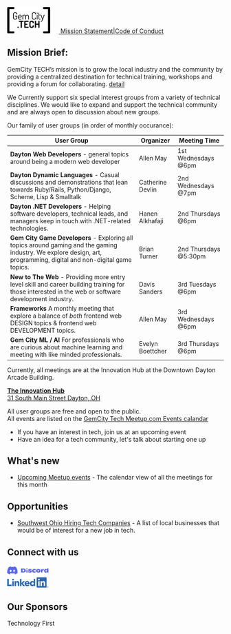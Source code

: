 <div id="menu">
<img src="GCTSquareWhiteForeground.png" alt="GemCity TECH logo" style="width: 100px; margin-right: 20px;" /><a href="./MissionStatement"> Mission Statement</a>|<a href="./CodeOfConduct">Code of Conduct</a>
</div>

## Mission Brief: 
GemCity TECH’s mission is to grow the local industry and the community by providing a centralized destination for technical training, workshops and providing a forum for collaborating.
[detail](./MissionStatement)

We Currently support six special interest groups from a variety of technical disciplines. We would like to expand and support the technical community and are always open to discussion about new groups.

Our family of user groups (in order of monthly occurance):

User Group | Organizer | Meeting Time 
--- | --- | ---
**Dayton Web Developers** - general topics around being a modern web developer | Allen May | 1st Wednesdays @6pm
**Dayton Dynamic Languages** - Casual discussions and demonstrations that lean towards Ruby/Rails, Python/Django, Scheme, Lisp & Smalltalk | Catherine Devlin | 2nd Wednesdays @7pm
**Dayton .NET Developers** - Helping software developers, technical leads, and managers keep in touch with .NET-related technologies. | Hanen Alkhafaji | 2nd Thursdays @6pm
**Gem City Game Developers** - Exploring all topics around gaming and the gaming industry. We explore design, art, programming, digital and non-digital game topics. | Brian Turner | 2nd Thursdays @5:30pm
**New to The Web** - Providing more entry level skill and career building training for those interested in the web or software development industry. | Davis Sanders | 3rd Tuesdays @6pm 
**Frameworks** A monthly meeting that explore a balance of _both_ frontend web DESIGN topics & frontend web DEVELOPMENT topics. | Allen May | 3rd Wednesdays @6pm
**Gem City ML / AI** For professionals who are curious about machine learning and meeting with like minded professionals. | Evelyn Boettcher | 3rd Thursdays @6pm

Currently, all meetings are at the Innovation Hub at the Downtown Dayton Arcade Building.  

[**The Innovation Hub**  
31 South Main Street  Dayton, OH](https://www.google.com/maps/place/31+S+Main+St,+Dayton,+OH+45402/@39.758539,-84.192227,17z/data=!3m1!4b1!4m5!3m4!1s0x88408153e7e708e5:0x14440aead56abdc0!8m2!3d39.758539!4d-84.192227)

All user groups are free and open to the public.  
All events are listed on the [GemCity Tech Meetup.com Events calandar](https://www.meetup.com/gem-city-tech/events/calendar/)
- If you have an interest in tech, join us at an upcoming event  
- Have an idea for a tech community, let's talk about starting one up 

## What's new
  - [Upcoming Meetup events](https://www.meetup.com/gem-city-tech/events/calendar/) - The calendar view of all the meetings for this month

## Opportunities
  - [Southwest Ohio Hiring Tech Companies](https://docs.google.com/document/d/1LrXH8y7deTrxpOxs2pGrwvXUVVNNvMtSPJqStEllQNE/edit) - A list of local businesses that would be of interest for a new job in tech.

## Connect with us

  [<img src="Discord-Logo+Wordmark-Color.png" alt="Discord logo with link to GemCity TECH Discord server" style="width: 10vw; margin-right: 20px;" />](https://discord.gg/tseSTARJas)<br>
  [<img src="LI-Logo.png" alt="Linkedin logo with link to GemCity TECH Linkedin profile" style="width: 10vw; margin-right: 20px;" />](https://www.linkedin.com/company/gemcitytech)

## Our Sponsors

Technology First
